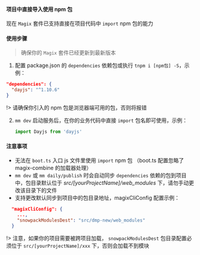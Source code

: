#### 项目中直接导入使用 npm 包 
现在 `Magix` 套件已支持直接在项目代码中 `import` npm 包的能力

#### 使用步骤
> 确保你的 `Magix` 套件已经更新到最新版本

1. 配置 package.json 的 `dependencies` 依赖包或执行 `tnpm i [npm包] -S`，示例：
  ```json
  "dependencies": {
    "dayjs": "^1.10.6"
  }
  ```
  !> 请确保你引入的 npm 包是浏览器端可用的包，否则将报错

2. `mm dev` 启动服务后，在你的业务代码中直接 `import` 包名即可使用，示例：
   ```js
   import Dayjs from 'dayjs'
   ```

#### 注意事项
- 无法在 `boot.ts` 入口 js 文件里使用 `import` npm 包 （boot.ts 配置忽略了 magix-combine 的加载器处理）
- `mm dev` 或 `mm daily/publish` 时会自动同步 `dependencies` 依赖的包到项目中，包目录默认位于 *src/[yourProjectName]/web_modules* 下，请勿手动更改该目录下的文件
- 支持更改默认同步到项目中的包目录地址，magixCliConfig 配置示例：
```json
  "magixCliConfig": {
    ...,
    "snowpackModulesDest": "src/dmp-new/web_modules"
  }
```

  !> 注意，如果你的项目需要被跨项目加载， `snowpackModulesDest` 包目录配置必须位于 `src/[yourProjectName]/xxx` 下，否则会加载不到模块

